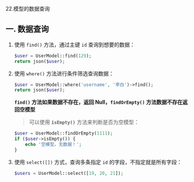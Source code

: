 22.模型的数据查询

## 一. 数据查询

1. 使用 `find()` 方法，通过主键 `id` 查询到想要的数据：

   ```php
   $user = UserModel::find(129);
   return json($user);
   ```

2. 使用 `where()` 方法进行条件筛选查询数据：

   ```php
   $user = UserModel::where('username', '李白')->find();
   return json($user);
   ```

   **`find()` 方法如果数据不存在，返回 Null，`findOrEmpty()` 方法数据不存在返回空模型**

   > 可以使用 **`isEmpty()`** 方法来判断是否为空模型：

   ```php
   $user = UserModel::findOrEmpty(1111);
   if ($user->isEmpty()) {
       echo '空模型，无数据！';
   }
   ```

3. 使用 `select([])` 方式，查询多条指定 `id` 的字段，不指定就是所有字段：

   ```php
   $users = UserModel::select([19, 20, 21]);
   ```

   